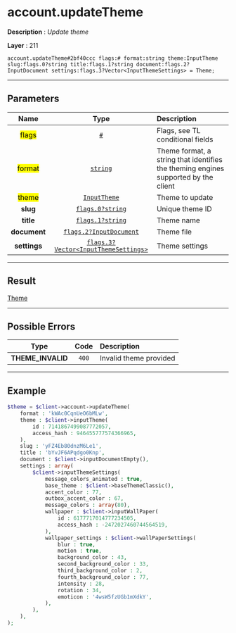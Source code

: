 # account.updateTheme

**Description** : *Update theme*

**Layer** : 211

```tl
account.updateTheme#2bf40ccc flags:# format:string theme:InputTheme slug:flags.0?string title:flags.1?string document:flags.2?InputDocument settings:flags.3?Vector<InputThemeSettings> = Theme;
```

---

## Parameters

| Name | Type | Description |
| :---: | :---: | :--- |
| <mark>flags</mark> | [`#`](type/#) | Flags, see TL conditional fields |
| <mark>format</mark> | [`string`](type/string) | Theme format, a string that identifies the theming engines supported by the client |
| <mark>theme</mark> | [`InputTheme`](type/InputTheme) | Theme to update |
| **slug** | [`flags.0?string`](type/string) | Unique theme ID |
| **title** | [`flags.1?string`](type/string) | Theme name |
| **document** | [`flags.2?InputDocument`](type/InputDocument) | Theme file |
| **settings** | [`flags.3?Vector<InputThemeSettings>`](type/InputThemeSettings) | Theme settings |

---

## Result

[Theme](type/Theme)

---

## Possible Errors

| Type | Code | Description |
| :---: | :---: | :--- |
| **THEME_INVALID** | `400` | Invalid theme provided |

---

## Example

```php
$theme = $client->account->updateTheme(
	format : 'kWAc0CqnUeO6bMLw',
	theme : $client->inputTheme(
		id : 7141867499087772057,
		access_hash : 946455777574366965,
	),
	slug : 'yFZ4Eb80dnzM6Le1',
	title : 'bYvJF6APqdgo0Knp',
	document : $client->inputDocumentEmpty(),
	settings : array(
		$client->inputThemeSettings(
			message_colors_animated : true,
			base_theme : $client->baseThemeClassic(),
			accent_color : 77,
			outbox_accent_color : 67,
			message_colors : array(80),
			wallpaper : $client->inputWallPaper(
				id : 6177717014777234505,
				access_hash : -2472027460744564519,
			),
			wallpaper_settings : $client->wallPaperSettings(
				blur : true,
				motion : true,
				background_color : 43,
				second_background_color : 33,
				third_background_color : 2,
				fourth_background_color : 77,
				intensity : 28,
				rotation : 34,
				emoticon : '4wsW5fzUGb1mXdkY',
			),
		),
	),
);
```
